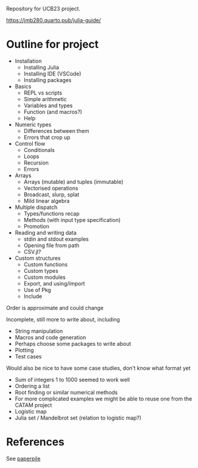 Repository for UCB23 project.

https://jmb280.quarto.pub/julia-guide/

# Outline for project
- Installation
  - Installing Julia
  - Installing IDE (VSCode)
  - Installing packages
- Basics
  - REPL vs scripts
  - Simple arithmetic
  - Variables and types
  - Function (and macros?)
  - Help
- Numeric types
  - Differences between them
  - Errors that crop up
- Control flow
  - Conditionals
  - Loops
  - Recursion
  - Errors
- Arrays
  - Arrays (mutable) and tuples (immutable)
  - Vectorised operations
  - Broadcast, slurp, splat
  - Mild linear algebra
- Multiple dispatch
  - Types/functions recap
  - Methods (with input type specification)
  - Promotion
- Reading and writing data
  - stdin and stdout examples
  - Opening file from path
  - CSV.jl?
- Custom structures
  - Custom functions
  - Custom types
  - Custom modules
  - Export, and using/import
  - Use of Pkg
  - Include

Order is approximate and could change

Incomplete, still more to write about, including
- String manipulation
- Macros and code generation
- Perhaps choose some packages to write about
- Plotting
- Test cases

Would also be nice to have some case studies, don't know what format yet
- Sum of integers 1 to 1000 seemed to work well
- Ordering a list
- Root finding or similar numerical methods
- For more complicated examples we might be able to reuse one from the CATAM project
- Logistic map
- Julia set / Mandelbrot set (relation to logistic map?)

# References

See [paperpile](https://paperpile.com/shared/GnSOBJ)
